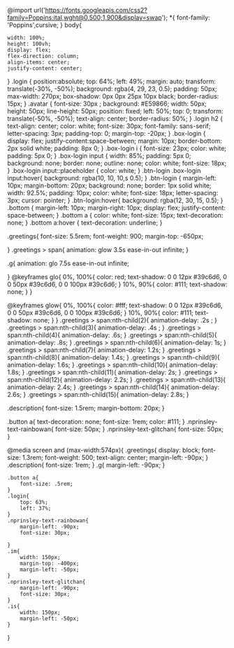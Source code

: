 @import url('https://fonts.googleapis.com/css2?family=Poppins:ital,wght@0,500;1,900&display=swap');
*{
    font-family: 'Poppins',cursive;
}
body{
    
    width: 100%;
    height: 100vh;
    display: flex;
    flex-direction: column;
    align-items: center;
    justify-content: center;
}
.login {
   position:absolute;
   top: 64%;
   left: 49%;
   margin: auto;
   transform: translate(-30%, -50%);
   background: rgba(4, 29, 23, 0.5);
   padding: 50px;
   max-width: 270px;
   box-shadow: 0px 0px 25px 10px black;
   border-radius: 15px;
 }
 .avatar {
   font-size: 30px ;
   background: #E59866;
   width: 50px;
   height: 50px;
   line-height: 50px;
   position: fixed;
   left: 50%;
   top: 0;
   transform: translate(-50%, -50%);
   text-align: center;
   border-radius: 50%;
 }
 .login h2 {
   text-align: center;
   color: white;
   font-size: 30px;
   font-family: sans-serif;
   letter-spacing: 3px;
   padding-top: 0;
   margin-top: -20px;
 }
 .box-login {
   display: flex;
   justify-content:space-between;
   margin: 10px;
   border-bottom: 2px solid white;
   padding: 8px 0;
 }
 .box-login i {
   font-size: 23px;
   color: white;
   padding: 5px 0;
 }
 .box-login input {
   width: 85%;
   padding: 5px 0;
   background: none;
   border: none;
   outline: none;
   color: white;
   font-size: 18px;
 }
 .box-login input::placeholder {
   color: white;
 }
 .btn-login
 .box-login input:hover{
   background: rgba(10, 10, 10,s 0.5);
 }
 .btn-login {
   margin-left: 10px;
   margin-bottom: 20px;
   background: none;
   border: 1px solid white;
   width: 92.5%;
   padding: 10px;
   color: white;
   font-size: 18px;
   letter-spacing: 3px;
   cursor: pointer;
   }
 .btn-login:hover{
   background: rgba(12, 30, 15, 0.5);
 }
 .bottom {
   margin-left: 10px;
   margin-right: 10px;
   display: flex;
   justify-content: space-between;
 }
 .bottom a {
   color: white;
   font-size: 15px;
   text-decoration: none;
 }
 .bottom a:hover {
 text-decoration: underline;
 }

.greetings{
    font-size: 5.5rem;
    font-weight: 900;
    margin-top: -650px;

}
.greetings > span{
    animation: glow 3.5s ease-in-out infinite;
}

.g{
    animation: glo 7.5s ease-in-out infinite;

}
@keyframes glo{
    0%, 100%{
        color: red;
        text-shadow: 0 0 12px #39c6d6, 0 0 50px #39c6d6, 0 0 100px #39c6d6;
    }
    10%, 90%{
        color: #111;
        text-shadow: none;
    }
}

@keyframes glow{
    0%, 100%{
        color: #fff;
        text-shadow: 0 0 12px #39c6d6, 0 0 50px #39c6d6, 0 0 100px #39c6d6;
    }
    10%, 90%{
        color: #111;
        text-shadow: none;
    }
}
.greetings > span:nth-child(2){
    animation-delay: .2s ;
}
.greetings > span:nth-child(3){
    animation-delay: .4s ;
}
.greetings > span:nth-child(4){
    animation-delay: .6s;
}
.greetings > span:nth-child(5){
    animation-delay: .8s;
}
.greetings > span:nth-child(6){
    animation-delay: 1s;
}
.greetings > span:nth-child(7){
    animation-delay: 1.2s;
}
.greetings > span:nth-child(8){
    animation-delay: 1.4s;
}
.greetings > span:nth-child(9){
    animation-delay: 1.6s;
}
.greetings > span:nth-child(10){
    animation-delay: 1.8s;
}
.greetings > span:nth-child(11){
    animation-delay: 2s;
}
.greetings > span:nth-child(12){
    animation-delay: 2.2s;
}
.greetings > span:nth-child(13){
    animation-delay: 2.4s;
}
.greetings > span:nth-child(14){
    animation-delay: 2.6s;
}
.greetings > span:nth-child(15){
    animation-delay: 2.8s;
}

.description{
    font-size: 1.5rem;
    margin-bottom: 20px;
}

.button a{
    text-decoration: none;
    font-size: 1rem;
    color: #111;
}
.nprinsley-text-rainbowan{
    font-size: 50px;
}
.nprinsley-text-glitchan{
    font-size: 50px;
}

@media screen and (max-width:574px){
    .greetings{
        display: block;
        font-size: 1.3rem;
        font-weight: 500;
        text-align: center;
        margin-left: -90px;
    }
    .description{
        font-size: 1rem;
    }
    .g{
        margin-left: -90px;
    }
    
    .button a{
        font-size: .5rem;
    }
    .login{
        top: 63%;
        left: 37%;
    }
    .nprinsley-text-rainbowan{
        margin-left: -90px;
        font-size: 30px;

    }
    .im{
        width: 150px;
        margin-top: -400px;
        margin-left: -50px;
    }
    .nprinsley-text-glitchan{
        margin-left: -90px;
        font-size: 30px;
    }
    .is{
        width: 150px;
        margin-left: -50px;
    }

}

